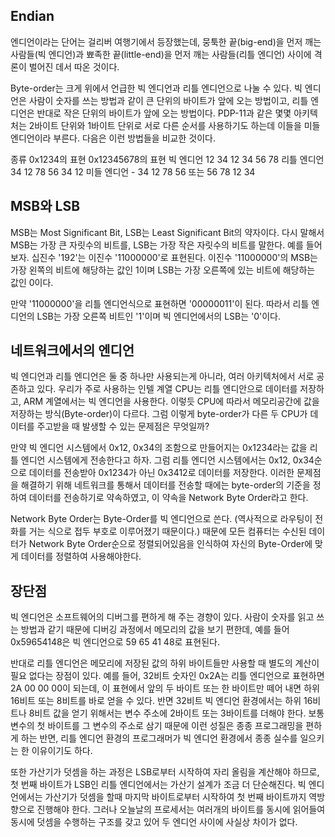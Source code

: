 ## Endian

엔디언이라는 단어는 걸리버 여행기에서 등장했는데, 뭉툭한 끝(big-end)을 먼저 깨는 사람들(빅 엔디언)과 뾰족한 끝(little-end)을 먼저 깨는 사람들(리틀 엔디언) 사이에 격론이 벌어진 데서 따온 것이다.

Byte-order는 크게 위에서 언급한 빅 엔디언과 리틀 엔디언으로 나눌 수 있다. 빅 엔디언은 사람이 숫자를 쓰는 방법과 같이 큰 단위의 바이트가 앞에 오는 방법이고, 리틀 엔디언은 반대로 작은 단위의 바이트가 앞에 오는 방법이다. PDP-11과 같은 몇몇 아키텍처는 2바이트 단위와 1바이트 단위로 서로 다른 순서를 사용하기도 하는데 이들을 미들 엔디언이라 부른다. 다음은 이런 방법들을 비교한 것이다.

종류	0x1234의 표현	0x12345678의 표현
빅 엔디언	12 34	12 34 56 78
리틀 엔디언	34 12	78 56 34 12
미들 엔디언	-	34 12 78 56
또는
56 78 12 34

## MSB와 LSB

MSB는 Most Significant Bit, LSB는 Least Significant Bit의 약자이다. 다시 말해서 MSB는 가장 큰 자릿수의 비트를, LSB는 가장 작은 자릿수의 비트를 말한다. 예를 들어보자. 십진수 '192'는 이진수 '11000000'로 표현된다. 이진수 '11000000'의 MSB는 가장 왼쪽의 비트에 해당하는 값인 1이며 LSB는 가장 오른쪽에 있는 비트에 해당하는 값인 0이다.

만약 '11000000'을 리틀 엔디언식으로 표현하면 '00000011'이 된다. 따라서 리틀 엔디언의 LSB는 가장 오른쪽 비트인 '1'이며 빅 엔디언에서의 LSB는 '0'이다. 

## 네트워크에서의 엔디언

빅 엔디언과 리틀 엔디언은 둘 중 하나만 사용되는게 아니라, 여러 아키텍처에서 서로 공존하고 있다. 우리가 주로 사용하는 인텔 계열 CPU는 리틀 엔디안으로 데이터를 저장하고, ARM 계열에서는 빅 엔디언을 사용한다. 이렇듯 CPU에 따라서 메모리공간에 값을 저장하는 방식(Byte-order)이 다르다. 그럼 이렇게 byte-order가 다른 두 CPU가 데이터를 주고받을 때 발생할 수 있는 문제점은 무엇일까?

만약 빅 엔디언 시스템에서 0x12, 0x34의 조함으로 만들어지는 0x1234라는 값을 리틀 엔디언 시스템에게 전송한다고 하자. 그럼 리틀 엔디언 시스템에서는 0x12, 0x34순으로 데이터를 전송받아 0x1234가 아닌 0x3412로 데이터를 저장한다. 이러한 문제점을 해결하기 위해 네트워크를 통해서 데이터를 전송할 때에는 byte-order의 기준을 정하여 데이터를 전송하기로 약속하였고, 이 약속을 Network Byte Order라고 한다.

Network Byte Order는 Byte-Order를 빅 엔디언으로 쓴다. (역사적으로 라우팅이 전화를 거는 식으로 접두 부호로 이루어졌기 때문이다.) 때문에 모든 컴퓨터는 수신된 데이터가 Network Byte Order순으로 정렬되어있음을 인식하여 자신의 Byte-Order에 맞게 데이터를 정렬하여 사용해야한다.

## 장단점

빅 엔디언은 소프트웨어의 디버그를 편하게 해 주는 경향이 있다. 사람이 숫자를 읽고 쓰는 방법과 같기 때문에 디버깅 과정에서 메모리의 값을 보기 편한데, 예를 들어 0x59654148은 빅 엔디언으로 59 65 41 48로 표현된다.

반대로 리틀 엔디언은 메모리에 저장된 값의 하위 바이트들만 사용할 때 별도의 계산이 필요 없다는 장점이 있다. 예를 들어, 32비트 숫자인 0x2A는 리틀 엔디언으로 표현하면 2A 00 00 00이 되는데, 이 표현에서 앞의 두 바이트 또는 한 바이트만 떼어 내면 하위 16비트 또는 8비트를 바로 얻을 수 있다. 반면 32비트 빅 엔디언 환경에서는 하위 16비트나 8비트 값을 얻기 위해서는 변수 주소에 2바이트 또는 3바이트를 더해야 한다. 보통 변수의 첫 바이트를 그 변수의 주소로 삼기 때문에 이런 성질은 종종 프로그래밍을 편하게 하는 반면, 리틀 엔디언 환경의 프로그래머가 빅 엔디언 환경에서 종종 실수를 일으키는 한 이유이기도 하다.

또한 가산기가 덧셈을 하는 과정은 LSB로부터 시작하여 자리 올림을 계산해야 하므로, 첫 번째 바이트가 LSB인 리틀 엔디언에서는 가산기 설계가 조금 더 단순해진다. 빅 엔디언에서는 가산기가 덧셈을 할때 마지막 바이트로부터 시작하여 첫 번째 바이트까지 역방향으로 진행해야 한다. 그러나 오늘날의 프로세서는 여러개의 바이트를 동시에 읽어들여 동시에 덧셈을 수행하는 구조를 갖고 있어 두 엔디언 사이에 사실상 차이가 없다.
